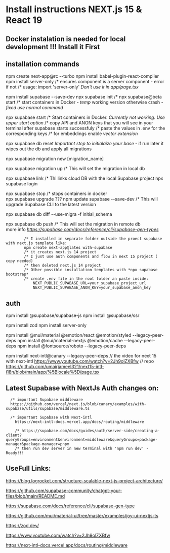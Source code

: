 # Install instructions NEXT.js 15 & React 19

## Docker instalation is needed for local development !!! Install it First

## installation commands

npm create next-app@rc --turbo
npm install babel-plugin-react-compiler
npm install server-only
    /* ensures component is a server component - error if not
    /* usage: import 'server-only' *Don't use it in app/page.tsx*

npm install supabase --save-dev 
npx supabase init
/* npx supabase@beta start
            /* start containers in Docker - *temp* working version otherwise crash *-fixed use normal command*

npx supabase start 
            /* Start containers in Docker. *Currently not working. Use upper start option*
            /* copy API and ANON keys that you will see in your terminal after supabase starts successfuly
            /* paste the values in .env for the corresponding keys
            /* for embeddings enable *vector extension*

npx supabase db reset
        *Important step to initialaize your base* - if run later it wipes out the db and apply all migrations  

npx supabase migration new [migration_name] 

npx supabase migration up
            /* This will set the migration in local db      

npx supabase link
            /* Thi links cloud DB with the local Supabase project
npx supabase login

npx supabase stop
              /* stops containers in docker           
npx supabase upgrade ???
npm update supabase --save-dev
            /* This will upgrade Supabase CLI to the latest version             

npx supabase db diff --use-migra -f initial_schema

npx supabase db push 
            /* This will set the migration in remote db  
more info *https://supabase.com/docs/reference/cli/supabase-gen-types*

            /* I installed in separate folder outside the proect supabase with next.js template like:
            npm create next-app@lates with-supabase
            /* it creates next.js 14 project
            /* I just use auth components and flow in next 15 project ( copy needed) 
            /* then deleted next.js 14 project       
            /* Other possible installation templates with *npx supabase bootstrap*
            /* create .env file in the root folder an paste inside:
                NEXT_PUBLIC_SUPABASE_URL=your_supabase_project_url
                NEXT_PUBLIC_SUPABASE_ANON_KEY=your_supabase_anon_key
      

                          
## auth

npm install @supabase/supabase-js
npm install @supabase/ssr

npm install zod
npm install server-only

npm install @mui/material @emotion/react @emotion/styled --legacy-peer-deps
npm install @mui/material-nextjs @emotion/cache --legacy-peer-deps
npm install @fontsource/roboto --legacy-peer-deps

npm install next-intl@canary  --legacy-peer-deps
// the video for next 15 with next-intl https://www.youtube.com/watch?v=2Jh9olZXBfw
// repo https://github.com/umairjameel321/next15-intl-i18n/blob/main/app/%5Blocale%5D/page.tsx

## Latest Supabase with NextJs Auth changes on:
      /* important Supabase middleware
      https://github.com/vercel/next.js/blob/canary/examples/with-supabase/utils/supabase/middleware.ts
      
      /* important Supabase with Next-intl 
        https://next-intl-docs.vercel.app/docs/routing/middleware

        /* https://supabase.com/docs/guides/auth/server-side/creating-a-client?queryGroups=environment&environment=middleware&queryGroups=package-manager&package-manager=pnpm
        /* then run dev server in new terminal with 'npm run dev' - Ready!!!      

## UseFull Links:

https://blog.logrocket.com/structure-scalable-next-js-project-architecture/

https://github.com/supabase-community/chatgpt-your-files/blob/main/README.md

https://supabase.com/docs/reference/cli/supabase-gen-type

https://github.com/mui/material-ui/tree/master/examples/joy-ui-nextjs-ts

https://zod.dev/

https://www.youtube.com/watch?v=2Jh9olZXBfw

https://next-intl-docs.vercel.app/docs/routing/middleware

